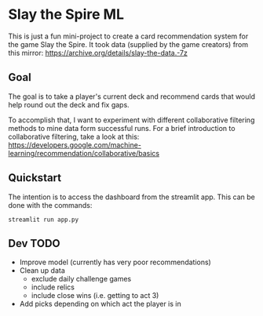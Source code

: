 # Slay the Spire ML

This is just a fun mini-project to create a card recommendation system for the game Slay the Spire.
It took data (supplied by the game creators) from this mirror:
https://archive.org/details/slay-the-data.-7z

## Goal

The goal is to take a player's current deck and recommend cards that would help round out the deck and fix gaps.

To accomplish that, I want to experiment with different collaborative filtering methods to mine data form successful runs. For a brief introduction to collaborative filtering, take a look at this:
https://developers.google.com/machine-learning/recommendation/collaborative/basics

## Quickstart

The intention is to access the dashboard from the streamlit app. This can be done with the commands:

```
streamlit run app.py
```

## Dev TODO
* Improve model (currently has very poor recommendations)
* Clean up data
  * exclude daily challenge games
  * include relics
  * include close wins (i.e. getting to act 3)
* Add picks depending on which act the player is in